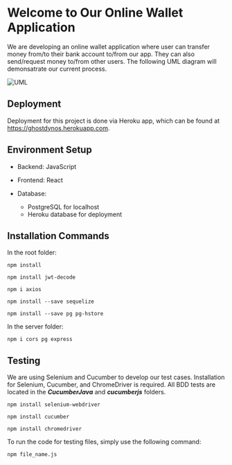# Welcome to Our Online Wallet Application

We are developing an online wallet application where user can transfer money from/to their bank account to/from our app. They can also send/request money to/from other users. The following UML diagram will demonsatrate our current process.

![UML](https://user-images.githubusercontent.com/94573189/205423626-92204198-3508-4bbb-a65e-278a5785333f.jpg)


## Deployment

Deployment for this project is done via Heroku app, which can be found at https://ghostdynos.herokuapp.com.


## Environment Setup

- Backend: JavaScript

- Frontend: React

- Database: 
  * PostgreSQL for localhost
  * Heroku database for deployment


## Installation Commands

In the root folder: 
```
npm install
```
```
npm install jwt-decode
```
```
npm i axios
```
```
npm install --save sequelize
```
```
npm install --save pg pg-hstore
```

In the server folder:
```
npm i cors pg express
```


## Testing

We are using Selenium and Cucumber to develop our test cases. Installation for Selenium, Cucumber, and ChromeDriver is required. All BDD tests are located in the ***CucumberJava*** and ***cucumberjs*** folders. 

```
npm install selenium-webdriver
```
```
npm install cucumber
```
```
npm install chromedriver
```

To run the code for testing files, simply use the following command:
``` 
npm file_name.js
```
